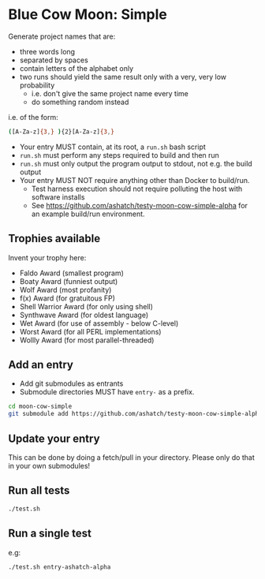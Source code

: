 # Blue Cow Moon: Simple

Generate project names that are:

* three words long
* separated by spaces
* contain letters of the alphabet only
* two runs should yield the same result only with a very, very low probability
  * i.e. don't give the same project name every time
  * do something random instead

i.e. of the form:

```bash
([A-Za-z]{3,} ){2}[A-Za-z]{3,}
```

* Your entry MUST contain, at its root, a `run.sh` bash script
* `run.sh` must perform any steps required to build and then run
* `run.sh` must only output the program output to stdout, not e.g. the build output
* Your entry MUST NOT require anything other than Docker to build/run.
  * Test harness execution should not require polluting the host with software installs
  * See https://github.com/ashatch/testy-moon-cow-simple-alpha for an example build/run environment.

## Trophies available

Invent your trophy here:

* Faldo Award (smallest program)
* Boaty Award (funniest output)
* Wolf Award (most profanity)
* f(x) Award (for gratuitous FP)
* Shell Warrior Award (for only using shell)
* Synthwave Award (for oldest language)
* Wet Award (for use of assembly - below C-level)
* Worst Award (for all PERL implementations)
* Wollly Award (for most parallel-threaded)

## Add an entry

* Add git submodules as entrants
* Submodule directories MUST have `entry-` as a prefix.

```bash
cd moon-cow-simple
git submodule add https://github.com/ashatch/testy-moon-cow-simple-alpha entry-ashatch-alpha
```

## Update your entry

This can be done by doing a fetch/pull in your directory. Please only do that in your
own submodules!

## Run all tests

```bash
./test.sh
```

## Run a single test

e.g:

```bash
./test.sh entry-ashatch-alpha
```
